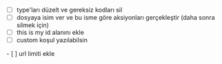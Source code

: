 - [ ] type'ları düzelt ve gereksiz kodları sil
- [ ] dosyaya isim ver ve bu isme göre aksiyonları gerçekleştir (daha sonra silmek için)
- [ ] this is my id alanını ekle
- [ ] custom koşul yazılabilsin

- [ ] url limiti ekle
